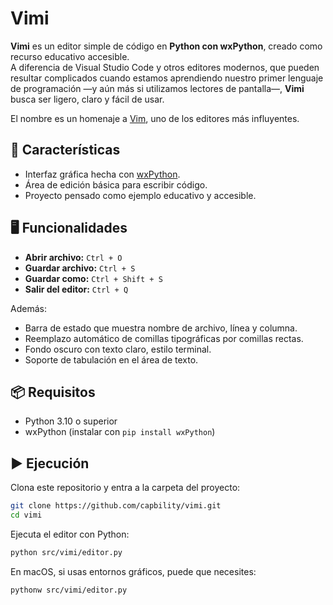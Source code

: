 # Vimi

**Vimi** es un editor simple de código en **Python con wxPython**, creado como recurso educativo accesible.  
A diferencia de Visual Studio Code y otros editores modernos, que pueden resultar complicados cuando estamos aprendiendo nuestro primer lenguaje de programación —y aún más si utilizamos lectores de pantalla—, **Vimi** busca ser ligero, claro y fácil de usar.  

El nombre es un homenaje a [Vim](https://www.vim.org/), uno de los editores más influyentes.

## 🚀 Características

- Interfaz gráfica hecha con [wxPython](https://wxpython.org/).
- Área de edición básica para escribir código.
- Proyecto pensado como ejemplo educativo y accesible.

## 🖥️ Funcionalidades

- **Abrir archivo:** `Ctrl + O`
- **Guardar archivo:** `Ctrl + S`
- **Guardar como:** `Ctrl + Shift + S`
- **Salir del editor:** `Ctrl + Q`

Además:
- Barra de estado que muestra nombre de archivo, línea y columna.
- Reemplazo automático de comillas tipográficas por comillas rectas.
- Fondo oscuro con texto claro, estilo terminal.
- Soporte de tabulación en el área de texto.

## 📦 Requisitos

- Python 3.10 o superior
- wxPython (instalar con `pip install wxPython`)

## ▶️ Ejecución

Clona este repositorio y entra a la carpeta del proyecto:
```bash
git clone https://github.com/capbility/vimi.git
cd vimi
```

Ejecuta el editor con Python:

```bash
python src/vimi/editor.py
```

En macOS, si usas entornos gráficos, puede que necesites:
```bash
pythonw src/vimi/editor.py
```

